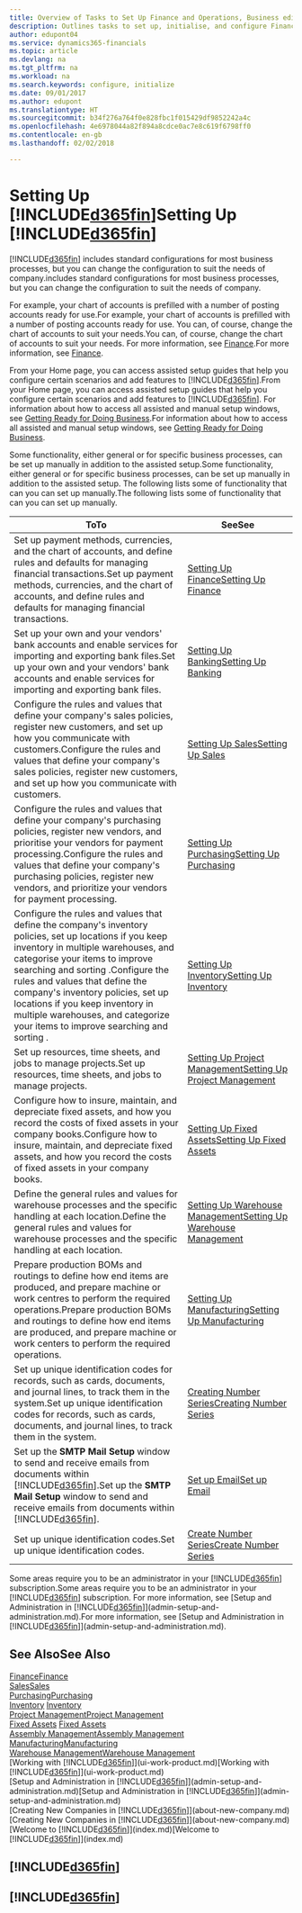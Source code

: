 ```yaml
---
title: Overview of Tasks to Set Up Finance and Operations, Business edition | Microsoft Docs
description: Outlines tasks to set up, initialise, and configure Finance and Operations, Business edition to suit your needs.
author: edupont04
ms.service: dynamics365-financials
ms.topic: article
ms.devlang: na
ms.tgt_pltfrm: na
ms.workload: na
ms.search.keywords: configure, initialize
ms.date: 09/01/2017
ms.author: edupont
ms.translationtype: HT
ms.sourcegitcommit: b34f276a764f0e828fbc1f015429df9852242a4c
ms.openlocfilehash: 4e6978044a82f894a8cdce0ac7e8c619f6798ff0
ms.contentlocale: en-gb
ms.lasthandoff: 02/02/2018

---
```

# <a name="setting-up-included365finincludesd365finmdmd"></a><span data-ttu-id="0c49f-103">Setting Up [!INCLUDE[d365fin](includes/d365fin_md.md)]</span><span class="sxs-lookup"><span data-stu-id="0c49f-103">Setting Up [!INCLUDE[d365fin](includes/d365fin_md.md)]</span></span>
[!INCLUDE[d365fin](includes/d365fin_md.md)] <span data-ttu-id="0c49f-104"> includes standard configurations for most business processes, but you can change the configuration to suit the needs of company.</span><span class="sxs-lookup"><span data-stu-id="0c49f-104">includes standard configurations for most business processes, but you can change the configuration to suit the needs of company.</span></span>

<span data-ttu-id="0c49f-105">For example, your chart of accounts is prefilled with a number of posting accounts ready for use.</span><span class="sxs-lookup"><span data-stu-id="0c49f-105">For example, your chart of accounts is prefilled with a number of posting accounts ready for use.</span></span> <span data-ttu-id="0c49f-106">You can, of course, change the chart of accounts to suit your needs.</span><span class="sxs-lookup"><span data-stu-id="0c49f-106">You can, of course, change the chart of accounts to suit your needs.</span></span> <span data-ttu-id="0c49f-107">For more information, see [Finance](finance.md).</span><span class="sxs-lookup"><span data-stu-id="0c49f-107">For more information, see [Finance](finance.md).</span></span>

<span data-ttu-id="0c49f-108">From your Home page, you can access assisted setup guides that help you configure certain scenarios and add features to [!INCLUDE[d365fin](includes/d365fin_md.md)].</span><span class="sxs-lookup"><span data-stu-id="0c49f-108">From your Home page, you can access assisted setup guides that help you configure certain scenarios and add features to [!INCLUDE[d365fin](includes/d365fin_md.md)].</span></span> <span data-ttu-id="0c49f-109">For information about how to access all assisted and manual setup windows, see [Getting Ready for Doing Business](ui-get-ready-business.md).</span><span class="sxs-lookup"><span data-stu-id="0c49f-109">For information about how to access all assisted and manual setup windows, see [Getting Ready for Doing Business](ui-get-ready-business.md).</span></span>

<span data-ttu-id="0c49f-110">Some functionality, either general or for specific business processes, can be set up manually in addition to the assisted setup.</span><span class="sxs-lookup"><span data-stu-id="0c49f-110">Some functionality, either general or for specific business processes, can be set up manually in addition to the assisted setup.</span></span> <span data-ttu-id="0c49f-111">The following lists some of functionality that can you can set up manually.</span><span class="sxs-lookup"><span data-stu-id="0c49f-111">The following lists some of functionality that can you can set up manually.</span></span>

| <span data-ttu-id="0c49f-112">To</span><span class="sxs-lookup"><span data-stu-id="0c49f-112">To</span></span> | <span data-ttu-id="0c49f-113">See</span><span class="sxs-lookup"><span data-stu-id="0c49f-113">See</span></span> |
| --- | --- |
| <span data-ttu-id="0c49f-114">Set up payment methods, currencies, and the chart of accounts, and define rules and defaults for managing financial transactions.</span><span class="sxs-lookup"><span data-stu-id="0c49f-114">Set up payment methods, currencies, and the chart of accounts, and define rules and defaults for managing financial transactions.</span></span> |[<span data-ttu-id="0c49f-115">Setting Up Finance</span><span class="sxs-lookup"><span data-stu-id="0c49f-115">Setting Up Finance</span></span>](finance-setup-finance.md) |
| <span data-ttu-id="0c49f-116">Set up your own and your vendors' bank accounts and enable services for importing and exporting bank files.</span><span class="sxs-lookup"><span data-stu-id="0c49f-116">Set up your own and your vendors' bank accounts and enable services for importing and exporting bank files.</span></span> |[<span data-ttu-id="0c49f-117">Setting Up Banking</span><span class="sxs-lookup"><span data-stu-id="0c49f-117">Setting Up Banking</span></span>](bank-setup-banking.md) |
| <span data-ttu-id="0c49f-118">Configure the rules and values that define your company's sales policies, register new customers, and set up how you communicate with customers.</span><span class="sxs-lookup"><span data-stu-id="0c49f-118">Configure the rules and values that define your company's sales policies, register new customers, and set up how you communicate with customers.</span></span> |[<span data-ttu-id="0c49f-119">Setting Up Sales</span><span class="sxs-lookup"><span data-stu-id="0c49f-119">Setting Up Sales</span></span>](sales-setup-sales.md) |
| <span data-ttu-id="0c49f-120">Configure the rules and values that define your company's purchasing policies, register new vendors, and prioritise your vendors for payment processing.</span><span class="sxs-lookup"><span data-stu-id="0c49f-120">Configure the rules and values that define your company's purchasing policies, register new vendors, and prioritize your vendors for payment processing.</span></span> |[<span data-ttu-id="0c49f-121">Setting Up Purchasing</span><span class="sxs-lookup"><span data-stu-id="0c49f-121">Setting Up Purchasing</span></span>](purchasing-setup-purchasing.md) |
| <span data-ttu-id="0c49f-122">Configure the rules and values that define the company's inventory policies, set up locations if you keep inventory in multiple warehouses, and categorise your items to improve searching and sorting .</span><span class="sxs-lookup"><span data-stu-id="0c49f-122">Configure the rules and values that define the company's inventory policies, set up locations if you keep inventory in multiple warehouses, and categorize your items to improve searching and sorting .</span></span> |[<span data-ttu-id="0c49f-123">Setting Up Inventory</span><span class="sxs-lookup"><span data-stu-id="0c49f-123">Setting Up Inventory</span></span>](inventory-setup-inventory.md) |
| <span data-ttu-id="0c49f-124">Set up resources, time sheets, and jobs to manage projects.</span><span class="sxs-lookup"><span data-stu-id="0c49f-124">Set up resources, time sheets, and jobs to manage projects.</span></span> |[<span data-ttu-id="0c49f-125">Setting Up Project Management</span><span class="sxs-lookup"><span data-stu-id="0c49f-125">Setting Up Project Management</span></span>](projects-setup-projects.md) |
| <span data-ttu-id="0c49f-126">Configure how to insure, maintain, and depreciate fixed assets, and how you record the costs of fixed assets in your company books.</span><span class="sxs-lookup"><span data-stu-id="0c49f-126">Configure how to insure, maintain, and depreciate fixed assets, and how you record the costs of fixed assets in your company books.</span></span> |[<span data-ttu-id="0c49f-127">Setting Up Fixed Assets</span><span class="sxs-lookup"><span data-stu-id="0c49f-127">Setting Up Fixed Assets</span></span>](fa-setup.md) |
|<span data-ttu-id="0c49f-128">Define the general rules and values for warehouse processes and the specific handling at each location.</span><span class="sxs-lookup"><span data-stu-id="0c49f-128">Define the general rules and values for warehouse processes and the specific handling at each location.</span></span>|[<span data-ttu-id="0c49f-129">Setting Up Warehouse Management</span><span class="sxs-lookup"><span data-stu-id="0c49f-129">Setting Up Warehouse Management</span></span>](warehouse-setup-warehouse.md)|
|<span data-ttu-id="0c49f-130">Prepare production BOMs and routings to define how end items are produced, and prepare machine or work centres to perform the required operations.</span><span class="sxs-lookup"><span data-stu-id="0c49f-130">Prepare production BOMs and routings to define how end items are produced, and prepare machine or work centers to perform the required operations.</span></span>|[<span data-ttu-id="0c49f-131">Setting Up Manufacturing</span><span class="sxs-lookup"><span data-stu-id="0c49f-131">Setting Up Manufacturing</span></span>](production-configure-production-processes.md)|
| <span data-ttu-id="0c49f-132">Set up unique identification codes for records, such as cards, documents, and journal lines, to track them in the system.</span><span class="sxs-lookup"><span data-stu-id="0c49f-132">Set up unique identification codes for records, such as cards, documents, and journal lines, to track them in the system.</span></span> |[<span data-ttu-id="0c49f-133">Creating Number Series</span><span class="sxs-lookup"><span data-stu-id="0c49f-133">Creating Number Series</span></span>](ui-create-number-series.md) |
| <span data-ttu-id="0c49f-134">Set up the **SMTP Mail Setup** window to send and receive emails from documents within [!INCLUDE[d365fin](includes/d365fin_md.md)].</span><span class="sxs-lookup"><span data-stu-id="0c49f-134">Set up the **SMTP Mail Setup** window to send and receive emails from documents within [!INCLUDE[d365fin](includes/d365fin_md.md)].</span></span> |[<span data-ttu-id="0c49f-135">Set up Email</span><span class="sxs-lookup"><span data-stu-id="0c49f-135">Set up Email</span></span>](madeira-how-setup-email.md) |
| <span data-ttu-id="0c49f-136">Set up unique identification codes.</span><span class="sxs-lookup"><span data-stu-id="0c49f-136">Set up unique identification codes.</span></span> |[<span data-ttu-id="0c49f-137">Create Number Series</span><span class="sxs-lookup"><span data-stu-id="0c49f-137">Create Number Series</span></span>](ui-create-number-series.md) |

<span data-ttu-id="0c49f-138">Some areas require you to be an administrator in your [!INCLUDE[d365fin](includes/d365fin_md.md)] subscription.</span><span class="sxs-lookup"><span data-stu-id="0c49f-138">Some areas require you to be an administrator in your [!INCLUDE[d365fin](includes/d365fin_md.md)] subscription.</span></span> <span data-ttu-id="0c49f-139">For more information, see [Setup and Administration in [!INCLUDE[d365fin](includes/d365fin_md.md)]](admin-setup-and-administration.md).</span><span class="sxs-lookup"><span data-stu-id="0c49f-139">For more information, see [Setup and Administration in [!INCLUDE[d365fin](includes/d365fin_md.md)]](admin-setup-and-administration.md).</span></span>  

## <a name="see-also"></a><span data-ttu-id="0c49f-140">See Also</span><span class="sxs-lookup"><span data-stu-id="0c49f-140">See Also</span></span>
[<span data-ttu-id="0c49f-141">Finance</span><span class="sxs-lookup"><span data-stu-id="0c49f-141">Finance</span></span>](finance.md)  
[<span data-ttu-id="0c49f-142">Sales</span><span class="sxs-lookup"><span data-stu-id="0c49f-142">Sales</span></span>](sales-manage-sales.md)  
[<span data-ttu-id="0c49f-143">Purchasing</span><span class="sxs-lookup"><span data-stu-id="0c49f-143">Purchasing</span></span>](purchasing-manage-purchasing.md)  
<span data-ttu-id="0c49f-144">[Inventory](inventory-manage-inventory.md)  </span><span class="sxs-lookup"><span data-stu-id="0c49f-144">[Inventory](inventory-manage-inventory.md)  </span></span>  
[<span data-ttu-id="0c49f-145">Project Management</span><span class="sxs-lookup"><span data-stu-id="0c49f-145">Project Management</span></span>](projects-manage-projects.md)  
<span data-ttu-id="0c49f-146">[Fixed Assets](fa-manage.md)  </span><span class="sxs-lookup"><span data-stu-id="0c49f-146">[Fixed Assets](fa-manage.md)  </span></span>  
[<span data-ttu-id="0c49f-147">Assembly Management</span><span class="sxs-lookup"><span data-stu-id="0c49f-147">Assembly Management</span></span>](assembly-assemble-items.md)  
[<span data-ttu-id="0c49f-148">Manufacturing</span><span class="sxs-lookup"><span data-stu-id="0c49f-148">Manufacturing</span></span>](production-manage-manufacturing.md)  
[<span data-ttu-id="0c49f-149">Warehouse Management</span><span class="sxs-lookup"><span data-stu-id="0c49f-149">Warehouse Management</span></span>](warehouse-manage-warehouse.md)  
<span data-ttu-id="0c49f-150">[Working with [!INCLUDE[d365fin](includes/d365fin_md.md)]](ui-work-product.md)</span><span class="sxs-lookup"><span data-stu-id="0c49f-150">[Working with [!INCLUDE[d365fin](includes/d365fin_md.md)]](ui-work-product.md)</span></span>  
<span data-ttu-id="0c49f-151">[Setup and Administration in [!INCLUDE[d365fin](includes/d365fin_md.md)]](admin-setup-and-administration.md)</span><span class="sxs-lookup"><span data-stu-id="0c49f-151">[Setup and Administration in [!INCLUDE[d365fin](includes/d365fin_md.md)]](admin-setup-and-administration.md)</span></span>  
<span data-ttu-id="0c49f-152">[Creating New Companies in [!INCLUDE[d365fin](includes/d365fin_md.md)]](about-new-company.md)</span><span class="sxs-lookup"><span data-stu-id="0c49f-152">[Creating New Companies in [!INCLUDE[d365fin](includes/d365fin_md.md)]](about-new-company.md)</span></span>  
<span data-ttu-id="0c49f-153">[Welcome to [!INCLUDE[d365fin](includes/d365fin_md.md)]](index.md)</span><span class="sxs-lookup"><span data-stu-id="0c49f-153">[Welcome to [!INCLUDE[d365fin](includes/d365fin_md.md)]](index.md)</span></span>  

## [!INCLUDE[d365fin](includes/free_trial_md.md)]  
## [!INCLUDE[d365fin](includes/training_link_md.md)]

